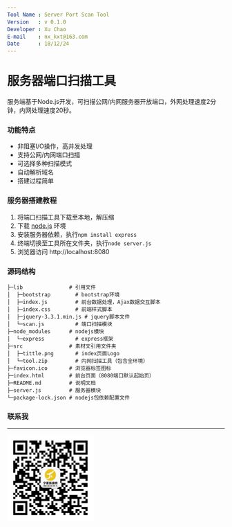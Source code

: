 ```yaml
---
Tool Name : Server Port Scan Tool
Version   : v 0.1.0
Developer : Xu Chao
E-mail    : nx_kxt@163.com
Date      : 18/12/24
---
```


# 服务器端口扫描工具

服务端基于Node.js开发，可扫描公网/内网服务器开放端口，外网处理速度2分钟，内网处理速度20秒。

### 功能特点

- 非阻塞I/O操作，高并发处理
- 支持公网/内网端口扫描
- 可选择多种扫描模式
- 自动解析域名
- 搭建过程简单

### 服务器搭建教程


  1. 将端口扫描工具下载至本地，解压缩
  2. 下载 [node.js](http://nodejs.cn/download/) 环境
  3. 安装服务器依赖，执行`npm install express`
  4. 终端切换至工具所在文件夹，执行`node server.js`
  5. 浏览器访问 http://localhost:8080

### 源码结构

```
├─lib               # 引用文件
│  ├─bootstrap        # bootstrap环境
│  ├─index.js         # 前台数据处理，Ajax数据交互脚本
│  ├─index.css        # 前端样式脚本
│  ├─jquery-3.3.1.min.js # jquery脚本文件
│  └─scan.js          # 端口扫描模块
├─node_modules      # nodejs模块
│  └─express          # express框架
├─src               # 素材文引用文件夹
│  ├─tittle.png       # index页面Logo
│  └─tool.zip         # 内网扫描工具（包含全环境）
├─favicon.ico       # 浏览器标签图标
├─index.html        # 前台页面（8080端口默认起始页）
├─README.md         # 说明文档
├─server.js         # 服务器模块
└─package-lock.json # nodejs包依赖配置文件

```

### 联系我

------

<img src="src/WeChat.jpg" tittle="宁夏凯信特" style="width:200px" />